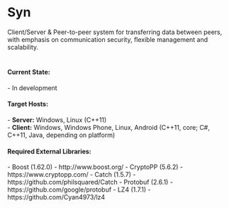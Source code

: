 <h1>Syn</h1>
Client/Server & Peer-to-peer system for transferring data between peers, with emphasis on communication security, flexible management and scalability.

<h1></h1>

<h4>Current State:</h4>
- In development

<h4>Target Hosts:</h4>
- <b>Server:</b> Windows, Linux (C++11)<br>
- <b>Client:</b> Windows, Windows Phone, Linux, Android (C++11, core; C#, C++11, Java, depending on platform)

<h4>Required External Libraries:</h4>
- Boost (1.62.0) - http://www.boost.org/
- CryptoPP (5.6.2) - https://www.cryptopp.com/
- Catch (1.5.7) - https://github.com/philsquared/Catch
- Protobuf (2.6.1) - https://github.com/google/protobuf
- LZ4 (1.7.1) - https://github.com/Cyan4973/lz4
